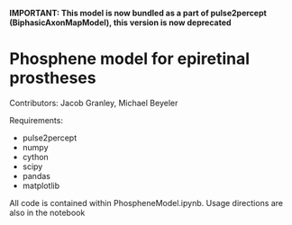 **IMPORTANT: This model is now bundled as a part of pulse2percept (BiphasicAxonMapModel), this version is now deprecated**


# Phosphene model for epiretinal prostheses

Contributors: Jacob Granley, Michael Beyeler

Requirements:
- pulse2percept
- numpy
- cython
- scipy
- pandas
- matplotlib

All code is contained within PhospheneModel.ipynb. Usage directions are also in the notebook
